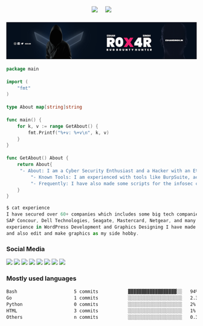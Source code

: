 <h1 align="center">
  <img src="https://readme-typing-svg.herokuapp.com?color=0c0c0d&size=50&center=true&vCenter=true&width=450&lines=Hello+there!;+I'm+Eshan+Singh">
  &nbsp; <img src="https://media.giphy.com/media/WUlplcMpOCEmTGBtBW/giphy.gif" width="50">
</h1>
<p align="center">
<img src="images/banner.png">
</p>


```go
package main

import (
	"fmt"
)

type About map[string]string

func main() {
	for k, v := range GetAbout() {
		fmt.Printf("%+v: %+v\n", k, v)
	}
}

func GetAbout() About {
	return About{
	 "- About: I am a Cyber Security Enthusiast and a Hacker with an Ethical mindset. I'm having experience in Web-app security, Mobile app security, API security, Vulnerability Assessment & Penetration Testing.",
         "- Known Tools: I am experienced with tools like BurpSuite, acunetix, Nmap, and of course with Kali Linux & some GitHub open source tools like Amass, Aquatone, etc many more for finding the vulnerabilities in the web application and mobile application.", 
         "- Frequently: I have also made some scripts for the infosec community which helps beginners to find low-hanging bugs. I have frequently found account takeover, injections, privilege escalation, etc vulnerabilities on many programs.",
	}
}
```

```js
$ cat experience
I have secured over 60+ companies which includes some big tech companies like Google, Nokia, TripAdvisor, 
SAP Concour, Dell Technologies, Seagate, Mastercard, Netgear, and many more. Also I have 2 years 
experience in WordPress Development and Graphics Designing I have made 12+ websites using wordpress 
and also edit and make graphics as my side hobby.
```

### Social Media

<a href="https://twitter.com/R0X4R/"><img src="https://img.shields.io/badge/twitter-%40R0X4R-blue.svg"></a>
<a href="https://github.com/R0X4R?tab=followers"><img src="https://img.shields.io/badge/github-%40R0X4R-orange"></a>
<a href="https://instagram.com/indianeshansingh"><img src="https://img.shields.io/badge/instagram-%40indianeshansingh-yellow"></a>
<a href="https://eshansingh.com/"><img src="https://img.shields.io/badge/web-eshansingh.in-brightgreen"></a>
<a href="https://www.youtube.com/EshanSingh"><img src="https://img.shields.io/static/v1?label=Youtube&message=%40EshanSingh&color=critical"></a>
<a href="https://www.linkedin.com/in/r0x4r/"><img src="https://img.shields.io/static/v1?label=LinkedIn&message=%40r0x4r&color=blueviolet"></a>
<a href="https://medium.com/@R0X4R"><img src="https://img.shields.io/static/v1?label=Medium&message=%40R0X4R&color=ff69b4"></a>
<a href="https://ko-fi.com/r0x4r"><img src="https://img.shields.io/badge/$%20support%20me%20-donate-red"></a>

### Mostly used languages

<!-- <img src="https://github-readme-stats.vercel.app/api/top-langs/?username=R0X4R&layout=compact" width="45%">&nbsp; 
<img src="https://github-readme-stats.vercel.app/api?username=R0X4R&show_icons=true" width="45%">
<p align="center">
  <img src="https://github-readme-streak-stats.herokuapp.com/?user=R0X4R">
</p> -->

```bash
Bash                     5 commits           ▓▓▓▓▓▓▓▓▓▓▓▓▓▓▓▓▓▓░░   94% 
Go                       1 commits           ░░░░░░░░░░░░░░░░░░░░   2.35%
Python                   0 commits           ░░░░░░░░░░░░░░░░░░░░   2%  
HTML                     3 commits           ░░░░░░░░░░░░░░░░░░░░   1% 
Others                   n commits           ░░░░░░░░░░░░░░░░░░░░   0.35%
```
